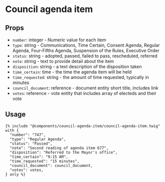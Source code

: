# Council agenda item

## Props

- `number`: integer - Numeric value for each item
- `type`: string - Communications, Time Certain, Consent Agenda, Regular Agenda, Four-Fifths Agenda, Suspension of the Rules, Executive Order
- `status`: string - adopted, passed, failed to pass, rescheduled, referred
- `note`: string - text to provide detail about the item
- `disposition`: string - a text description of the disposition taken
- `time_certain`: time - the time the agenda item will be held
- `time_requested`: string - the amount of time requested, typically in minutes
- `council_document`: reference - document entity short title, includes link
- `votes`: reference - vote entity that includes array of electeds and their vote

## Usage

```twig
{% include "@components/council-agenda-item/council-agenda-item.twig" with {
  "number": "747",
  "type": "Regular Agenda",
  "status": "Passed",
  "note": "Second reading of agenda item 677",
  "disposition": "Referred to the Mayor's office",
  "time_certain": "9:15 AM",
  "time_requested": "15 minutes",
  "council_document": council_document,
  "votes": votes,
} only %}
```
